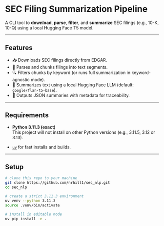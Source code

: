 # SEC Filing Summarization Pipeline

A CLI tool to **download**, **parse**, **filter**, and **summarize** SEC filings (e.g., 10-K, 10-Q) using a local Hugging Face T5 model.

---

## Features

- 📥 Downloads SEC filings directly from EDGAR.  
- 📝 Parses and chunks filings into text segments.  
- 🔍 Filters chunks by keyword (or runs full summarization in keyword-agnostic mode).  
- 🤖 Summarizes text using a local Hugging Face LLM (default: `google/flan-t5-base`).  
- 📂 Outputs JSON summaries with metadata for traceability.  

---

## Requirements

- **Python 3.11.3 (exact)**  
  This project will not install on other Python versions (e.g., 3.11.5, 3.12 or 3.13).  

- [`uv`](https://github.com/astral-sh/uv) for fast installs and builds.  

---

## Setup

```bash
# clone this repo to your machine
git clone https://github.com/nrhill1/sec_nlp.git
cd sec_nlp

# create a strict 3.11.3 environment
uv venv --python 3.11.3
source .venv/bin/activate

# install in editable mode
uv pip install -e .
